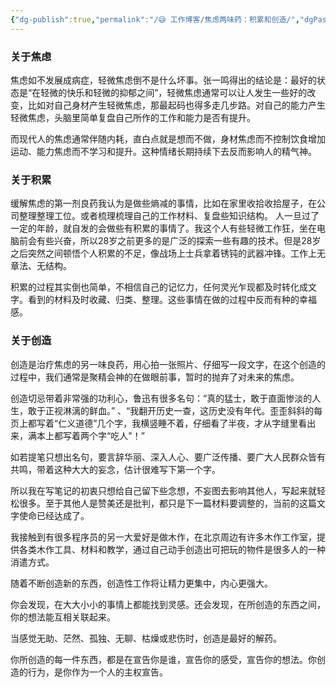 ```yaml
---
{"dg-publish":true,"permalink":"/😅 工作博客/焦虑两味药：积累和创造/","dgPassFrontmatter":true,"created":"2023-12-19T16:58:36.155+08:00"}
---
```


### 关于焦虑
焦虑如不发展成病症，轻微焦虑倒不是什么坏事。张一鸣得出的结论是：最好的状态是“在轻微的快乐和轻微的抑郁之间”，轻微焦虑通常可以让人发生一些好的改变，比如对自己身材产生轻微焦虑，那最起码也得多走几步路。对自己的能力产生轻微焦虑，头脑里简单复盘自己所作的工作和能力是否有提升。

而现代人的焦虑通常伴随内耗，直白点就是想而不做，身材焦虑而不控制饮食增加运动、能力焦虑而不学习和提升。这种情绪长期持续下去反而影响人的精气神。
### 关于积累
缓解焦虑的第一剂良药我认为是做些熵减的事情，比如在家里收拾收拾屋子，在公司整理整理工位。或者梳理梳理自己的工作材料、复盘些知识结构。
人一旦过了一定的年龄，就自发的会做些有积累的事情了。我这个人有些轻微工作狂，坐在电脑前会有些兴奋，所以28岁之前更多的是广泛的探索一些有趣的技术。但是28岁之后突然之间顿悟个人积累的不足，像战场上士兵拿着锈钝的武器冲锋。工作上无章法、无结构。

积累的过程其实倒也简单，不相信自己的记忆力，任何灵光乍现都及时转化成文字。看到的材料及时收藏、归类、整理。这些事情在做的过程中反而有种的幸福感。

### 关于创造

创造是治疗焦虑的另一味良药，用心拍一张照片、仔细写一段文字，在这个创造的过程中，我们通常是聚精会神的在做眼前事，暂时的抛弃了对未来的焦虑。

创造切忌带着非常强的功利心，鲁迅有很多名句：“真的猛士，敢于直面惨淡的人生，敢于正视淋漓的鲜血。” 、“我翻开历史一查，这历史没有年代。歪歪斜斜的每页上都写着“仁义道德”几个字，我横竖睡不着，仔细看了半夜，才从字缝里看出来，满本上都写着两个字“吃人"！”

如若提笔只想出名句，要言辞华丽、深入人心、要广泛传播、要广大人民群众皆有共鸣，带着这种大大的妄念，估计很难写下第一个字。

所以我在写笔记的初衷只想给自己留下些念想，不妄图去影响其他人，写起来就轻松很多。至于其他人是赞美还是批判，都只是下一篇材料要调整的，当前的这篇文字使命已经达成了。

我接触到有很多程序员的另一大爱好是做木作，在北京周边有许多木作工作室，提供各类木作工具、材料和教学，通过自己动手创造出可把玩的物件是很多人的一种消遣方式。

随着不断创造新的东西，创造性工作将让精力更集中，内心更强大。

你会发现，在大大小小的事情上都能找到灵感。还会发现，在所创造的东西之间，你的想法能互相关联起来。

当感觉无助、茫然、孤独、无聊、枯燥或悲伤时，创造是最好的解药。

你所创造的每一件东西，都是在宣告你是谁，宣告你的感受，宣告你的想法。你创造的行为，是你作为一个人的主权宣告。
